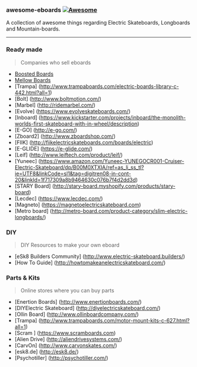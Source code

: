 ### **awesome-eboards** [![Awesome](https://cdn.rawgit.com/sindresorhus/awesome/d7305f38d29fed78fa85652e3a63e154dd8e8829/media/badge.svg)](https://github.com/sindresorhus/awesome)
A collection of awesome things regarding Electric Skateboards, Longboards and Mountain-boards.

---
### Ready made
> Companies who sell eboards
* [Boosted Boards](https://boostedboards.com/)
* [Mellow Boards](http://www.mellowboards.com/)
* [Trampa] (http://www.trampaboards.com/electric-boards-library-c-442.html?all=1)
* [Bolt] (http://www.boltmotion.com/)
* [Marbel] (http://ridemarbel.com/)
* [Evolve] (https://www.evolveskateboards.com/)
* [Inboard] (https://www.kickstarter.com/projects/inboard/the-monolith-worlds-first-skateboard-with-in-wheel/description)
* [E-GO] (http://e-go.com/)
* [Zboard2] (http://www.zboardshop.com/)
* [FIIK] (http://fiikelectricskateboards.com/boards/electric)
* [E-GLIDE] (https://e-glide.com/)
* [Leif] (http://www.leiftech.com/product/leif/)
* [Yuneec] (https://www.amazon.com/Yuneec-YUNEGOCR001-Cruiser-Electric-Skateboard/dp/B00M0XTXIA/ref=as_li_ss_tl?ie=UTF8&linkCode=sl1&tag=digitren08-in-cont-20&linkId=1f717309a8b9464630c076b7f4d2dd3d)
* [STARY Board] (http://stary-board.myshopify.com/products/stary-board)
* [Lecdec] (https://www.lecdec.com/)
* [Magneto] (https://magnetoelectricskateboard.com)
* [Metro board] (http://metro-board.com/product-category/slim-electric-longboards/)

### DIY
> DIY Resources to make your own eboard
* [eSk8 Builders Community] (http://www.electric-skateboard.builders/)
* [How To Guide] (http://howtomakeanelectricskateboard.com/)

### Parts & Kits
> Online stores where you can buy parts
* [Enertion Boards] (http://www.enertionboards.com/)
* [DIYElectric Skateboard] (http://diyelectricskateboard.com/)
* [Ollin Board] (http://www.ollinboardcompany.com/)
* [Trampa] (http://www.trampaboards.com/motor-mount-kits-c-627.html?all=1)
* [Scram ] (https://www.scramboards.com)
* [Alien Drive] (http://aliendrivesystems.com/)
* [CarvOn] (http://www.carvonskates.com/)
* [esk8.de] (http://esk8.de/)
* [Psychotiller] (http://psychotiller.com/)
